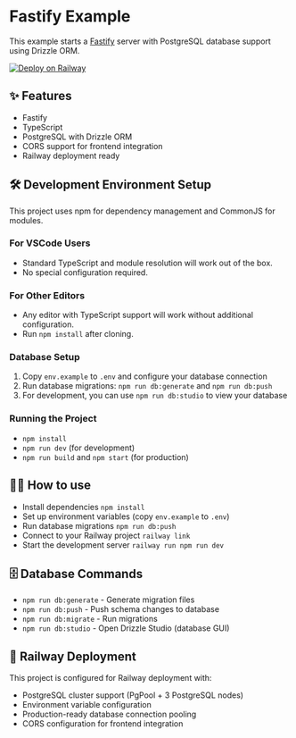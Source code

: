 # Fastify Example

This example starts a [Fastify](https://www.fastify.io/) server with PostgreSQL database support using Drizzle ORM.

[![Deploy on Railway](https://railway.app/button.svg)](https://railway.app/new/template/ZZ50Bj)

## ✨ Features

- Fastify
- TypeScript
- PostgreSQL with Drizzle ORM
- CORS support for frontend integration
- Railway deployment ready

## 🛠️ Development Environment Setup

This project uses npm for dependency management and CommonJS for modules.

### For VSCode Users
- Standard TypeScript and module resolution will work out of the box.
- No special configuration required.

### For Other Editors
- Any editor with TypeScript support will work without additional configuration.
- Run `npm install` after cloning.

### Database Setup
1. Copy `env.example` to `.env` and configure your database connection
2. Run database migrations: `npm run db:generate` and `npm run db:push`
3. For development, you can use `npm run db:studio` to view your database

### Running the Project
- `npm install`
- `npm run dev` (for development)
- `npm run build` and `npm start` (for production)

## 💁‍♀️ How to use

- Install dependencies `npm install`
- Set up environment variables (copy `env.example` to `.env`)
- Run database migrations `npm run db:push`
- Connect to your Railway project `railway link`
- Start the development server `railway run npm run dev`

## 🗄️ Database Commands

- `npm run db:generate` - Generate migration files
- `npm run db:push` - Push schema changes to database
- `npm run db:migrate` - Run migrations
- `npm run db:studio` - Open Drizzle Studio (database GUI)

## 🚀 Railway Deployment

This project is configured for Railway deployment with:
- PostgreSQL cluster support (PgPool + 3 PostgreSQL nodes)
- Environment variable configuration
- Production-ready database connection pooling
- CORS configuration for frontend integration
